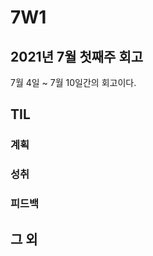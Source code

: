 # 7W1

## 2021년 7월 첫째주 회고

7월 4일 ~ 7월 10일간의 회고이다.



## TIL

### 계획



### 성취



### 피드백



## 그 외








